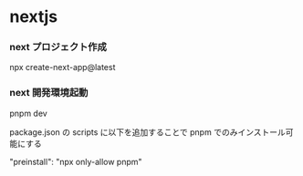 # nextjs

### next プロジェクト作成

npx create-next-app@latest

### next 開発環境起動

pnpm dev

package.json の scripts に以下を追加することで pnpm でのみインストール可能にする

"preinstall": "npx only-allow pnpm"
